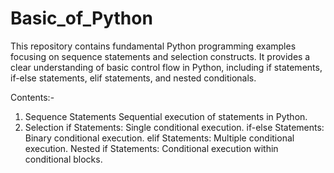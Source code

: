 # Basic_of_Python
This repository contains fundamental Python programming examples focusing on sequence statements and selection constructs. It provides a clear understanding of basic control flow in Python, including if statements, if-else statements, elif statements, and nested conditionals.

Contents:-
1. Sequence Statements
    Sequential execution of statements in Python.
2. Selection
     if Statements: Single conditional execution.
     if-else Statements: Binary conditional execution.
     elif Statements: Multiple conditional execution.
     Nested if Statements: Conditional execution within conditional blocks.
